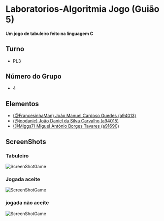 # Laboratorios-Algoritmia Jogo (Guião 5)
#### Um jogo de tabuleiro feito na linguagem C

## Turno
  * PL3
## Número do Grupo
  * 4
## Elementos 
  * [(@FrancesinhaMan) João Manuel Cardoso Guedes (a94013)](https://github.com/FrancesinhaMan)
  * [(@joodanic) João Daniel da Silva Carvalho (a94015)](https://github.com/joodanic)
  * [(@Miggs7) Miguel António Borges Tavares (a91690)](https://github.com/Miggs7)

## ScreenShots

### Tabuleiro
![ScreenShotGame](https://github.com/FrancesinhaMan/Laboratorios-Algoritmia-Guiao5-Jogo/blob/master/board.PNG)
### Jogada aceite
![ScreenShotGame](https://github.com/FrancesinhaMan/LA1PL3G4/blob/master/acerta_jogada.PNG)
### jogada não aceite
![ScreenShotGame](https://github.com/FrancesinhaMan/LA1PL3G4/blob/master/prevencao_jogada.PNG)
